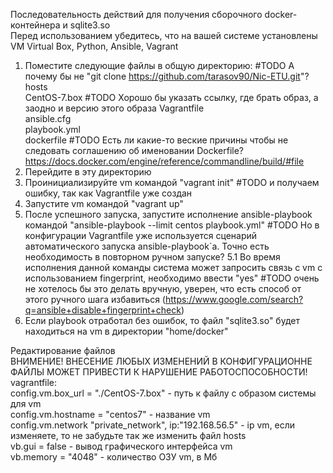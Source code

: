 Последовательность действий для получения сборочного docker-контейнера и sqlite3.so  
Перед использованием убедитесь, что на вашей системе установлены VM Virtual Box, Python, Ansible, Vagrant  
1. Поместите следующие файлы в общую директорию:    #TODO А почему бы не "git clone https://github.com/tarasov90/Nic-ETU.git"?
  hosts  
  CentOS-7.box    #TODO Хорошо бы указать ссылку, где брать образ, а заодно и версию этого образа
  Vagrantfile  
  ansible.cfg  
  playbook.yml  
  dockerfile    #TODO Есть ли какие-то веские причины чтобы не следовать соглашению об именовании Dockerfile? https://docs.docker.com/engine/reference/commandline/build/#file
2. Перейдите в эту директорию  
3. Проинициализируйте vm командой "vagrant init"    #TODO и получаем ошибку, так как Vagrantfile уже создан
4. Запустите vm командой "vagrant up"  
5. После успешного запуска, запустите исполнение ansible-playbook командой "ansible-playbook --limit centos playbook.yml"    #TODO Но в конфигурации Vagrantfile уже используется сценарий автоматического запуска ansible-playbook`а. Точно есть необходимость в повторном ручном запуске?
   5.1 Во время исполнения данной команды система может запросить связь с vm с использованием fingerprint, необходимо ввести "yes"    #TODO очень не хотелось бы это делать вручную, уверен, что есть способ от этого ручного шага избавиться (https://www.google.com/search?q=ansible+disable+fingerprint+check)
6. Если playbook отработал без ошибок, то файл "sqlite3.so" будет находиться на vm в директории "home/docker"  

Редактирование файлов  
ВНИМЕНИЕ! ВНЕСЕНИЕ ЛЮБЫХ ИЗМЕНЕНИЙ В КОНФИГУРАЦИОННЕ ФАЙЛЫ МОЖЕТ ПРИВЕСТИ К НАРУШЕНИЕ РАБОТОСПОСОБНОСТИ!  
vagrantfile:  
config.vm.box_url = "./CentOS-7.box" - путь к файлу с образом системы для vm  
config.vm.hostname = "centos7" - название vm  
config.vm.network "private_network", ip:"192.168.56.5" - ip vm, если изменяете, то не забудьте так же изменить файл hosts  
vb.gui = false - вывод графического интерфейса vm  
vb.memory = "4048" - количество ОЗУ vm, в Мб  
